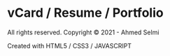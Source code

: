 <h1>vCard / Resume / Portfolio</h1>
	<p>All rights reserved. Copyright © 2021 - Ahmed Selmi  </p>
<p>Created with HTML5 / CSS3 / JAVASCRIPT</p>
